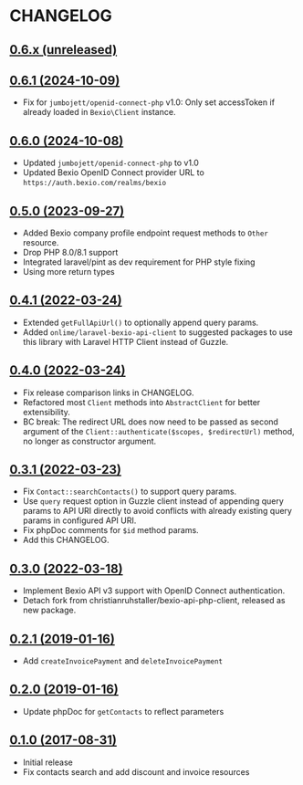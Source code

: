 # CHANGELOG

## [0.6.x (unreleased)](https://github.com/onlime/bexio-api-client/compare/0.6.1...main)

## [0.6.1 (2024-10-09)](https://github.com/onlime/bexio-api-client/compare/0.6.0...0.6.1)

- Fix for `jumbojett/openid-connect-php` v1.0: Only set accessToken if already loaded in `Bexio\Client` instance.

## [0.6.0 (2024-10-08)](https://github.com/onlime/bexio-api-client/compare/0.5.0...0.6.0)

- Updated `jumbojett/openid-connect-php` to v1.0
- Updated Bexio OpenID Connect provider URL to `https://auth.bexio.com/realms/bexio`

## [0.5.0 (2023-09-27)](https://github.com/onlime/bexio-api-client/compare/0.4.1...0.5.0)

- Added Bexio company profile endpoint request methods to `Other` resource.
- Drop PHP 8.0/8.1 support
- Integrated laravel/pint as dev requirement for PHP style fixing
- Using more return types

## [0.4.1 (2022-03-24)](https://github.com/onlime/bexio-api-client/compare/0.4.0...0.4.1)

- Extended `getFullApiUrl()` to optionally append query params.
- Added `onlime/laravel-bexio-api-client` to suggested packages to use this library with Laravel HTTP Client instead of Guzzle.

## [0.4.0 (2022-03-24)](https://github.com/onlime/bexio-api-client/compare/0.3.1...0.4.0)

- Fix release comparison links in CHANGELOG.
- Refactored most `Client` methods into `AbstractClient` for better extensibility.
- BC break: The redirect URL does now need to be passed as second argument of the `Client::authenticate($scopes, $redirectUrl)` method, no longer as constructor argument.

## [0.3.1 (2022-03-23)](https://github.com/onlime/bexio-api-client/compare/0.3.0...0.3.1)

- Fix `Contact::searchContacts()` to support query params.
- Use `query` request option in Guzzle client instead of appending query params to API URI directly to avoid conflicts with already existing query params in configured API URI.
- Fix phpDoc comments for `$id` method params.
- Add this CHANGELOG.

## [0.3.0 (2022-03-18)](https://github.com/onlime/bexio-api-client/compare/0.2.1...0.3.0)

- Implement Bexio API v3 support with OpenID Connect authentication.
- Detach fork from christianruhstaller/bexio-api-php-client, released as new package.

## [0.2.1 (2019-01-16)](https://github.com/onlime/bexio-api-client/compare/0.2.0...0.2.1)

- Add `createInvoicePayment` and `deleteInvoicePayment`

## [0.2.0 (2019-01-16)](https://github.com/onlime/bexio-api-client/compare/0.1.0...0.2.0)

- Update phpDoc for `getContacts` to reflect parameters

## [0.1.0 (2017-08-31)](https://github.com/onlime/bexio-api-client/releases/tag/0.1.0)

- Initial release
- Fix contacts search and add discount and invoice resources
